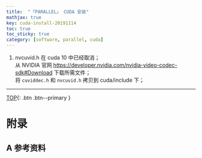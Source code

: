```yaml
---
title:  "「PARALLEL」 CUDA 安装"
mathjax: true
key: cuda-install-20191114
toc: true
toc_sticky: true
category: [software, parallel, cuda]
---
```

<span id='head'></span>


1. nvcuvid.h 在 cuda 10 中已经取消；    
从 NVIDIA 官网 <https://developer.nvidia.com/nvidia-video-codec-sdk#Download> 下载所需文件；    
将 `cuviddec.h` 和 `nvcuvid.h` 拷贝到 cuda/include 下；    


-------------------  
[TOP](#head){: .btn .btn--primary }



# 附录
## A 参考资料
